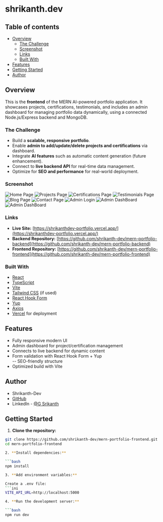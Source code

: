 # shrikanth.dev

## Table of contents

- [Overview](#overview)
  - [The Challenge](#the-challenge)
  - [Screenshot](#screenshot)
  - [Links](#links)
  - [Built With](#built-with)
- [Features](#features)
- [Getting Started](#getting-started)
- [Author](#author)

## Overview

This is the **frontend** of the MERN AI-powered portfolio application. It showcases projects, certifications, testimonials, and includes an admin dashboard for managing portfolio data dynamically, using a connected Node.js/Express backend and MongoDB.

### The Challenge

- Build a **scalable, responsive portfolio**.
- Enable **admin to add/update/delete projects and certifications** via dashboard.
- Integrate **AI features** such as automatic content generation (future enhancement).
- Connect to **live backend API** for real-time data management.
- Optimize for **SEO and performance** for real-world deployment.

### Screenshot

![Home Page](public/images/Home%20Page.png)
![Projects Page](public/images/Projects%20Page.png)
![Certifications Page](public/images/Certifications%20Page.png)
![Testimonials Page](public/images/Testimonials%20Page.png)
![Blog Page](public/images/Blog%20Page.png)
![Contact Page](public/images/Contact%20Page.png)
![Admin Login](public/images/Admin%20Login.png)
![Admin DashBoard](public/images/Admin%20DashBoard%20Page.png)
![Admin DashBoard](public/images/Admin%20DashBord%20Page1.png)


### Links

- **Live Site:** [https://shrikanthdev-portfolio.vercel.app/](https://shrikanthdev-portfolio.vercel.app/)
- **Backend Repository:** [https://github.com/shrikanth-dev/mern-portfolio-backend](https://github.com/shrikanth-dev/mern-portfolio-backend)
- **Frontend Repository:** [https://github.com/shrikanth-dev/mern-portfolio-frontend](https://github.com/shrikanth-dev/mern-portfolio-frontend)

### Built With

- [React](https://reactjs.org/)
- [TypeScript](https://www.typescriptlang.org/)
- [Vite](https://vitejs.dev/)
- [Tailwind CSS](https://tailwindcss.com/) (if used)
- [React Hook Form](https://react-hook-form.com/)
- [Yup](https://github.com/jquense/yup)
- [Axios](https://axios-http.com/)
- [Vercel](https://vercel.com/) for deployment

## Features

- Fully responsive modern UI  
- Admin dashboard for project/certification management  
- Connects to live backend for dynamic content  
- Form validation with React Hook Form + Yup  
-- SEO-friendly structure  
- Optimized build with Vite

## Author

- Shrikanth-Dev
- [GitHub](https://github.com/shrikanth-dev)
- LinkedIn - [@G Srikanth](https://www.linkedin.com/in/g-srikanth-gs)

## Getting Started

1. **Clone the repository:**

```bash
git clone https://github.com/shrikanth-dev/mern-portfolio-frontend.git
cd mern-portfolio-frontend

2. **Install dependencies:**

```bash
npm install

3. **Add environment variables:**

Create a .env file:
```ini
VITE_API_URL=http://localhost:5000

4. **Run the development server:**

```bash
npm run dev

